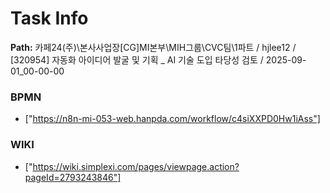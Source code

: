 # Task Info

**Path:** 카페24(주)\본사사업장\[CG]MI본부\MIH그룹\CVC팀\1파트 / hjlee12 / [320954] 자동화 아이디어 발굴 및 기획 _ AI 기술 도입 타당성 검토 / 2025-09-01_00-00-00

### BPMN
- ["https://n8n-mi-053-web.hanpda.com/workflow/c4siXXPD0Hw1iAss"]

### WIKI
- ["https://wiki.simplexi.com/pages/viewpage.action?pageId=2793243846"]

